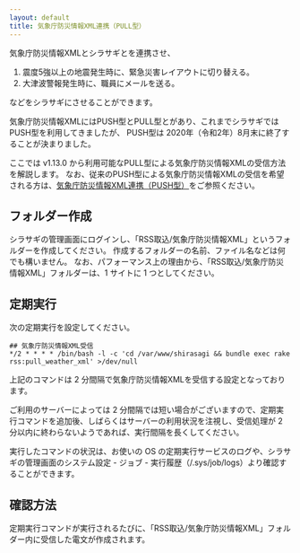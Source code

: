 ```yaml
---
layout: default
title: 気象庁防災情報XML連携（PULL型）
---
```


気象庁防災情報XMLとシラサギとを連携させ、

1. 震度5強以上の地震発生時に、緊急災害レイアウトに切り替える。
2. 大津波警報発生時に、職員にメールを送る。

などをシラサギにさせることができます。

気象庁防災情報XMLにはPUSH型とPULL型とがあり、これまでシラサギではPUSH型を利用してきましたが、
PUSH型は 2020年（令和2年）8月末に終了することが決まりました。

ここでは v1.13.0 から利用可能なPULL型による気象庁防災情報XMLの受信方法を解説します。
なお、従来のPUSH型による気象庁防災情報XMLの受信を希望される方は、[気象庁防災情報XML連携（PUSH型）](/settings/jmaxml.html)をご参照ください。

## フォルダー作成

シラサギの管理画面にログインし、「RSS取込/気象庁防災情報XML」というフォルダーを作成してください。
作成するフォルダーの名前、ファイル名などは何でも構いません。
なお、パフォーマンス上の理由から、「RSS取込/気象庁防災情報XML」フォルダーは、1 サイトに 1 つとしてください。

## 定期実行

次の定期実行を設定してください。

~~~
## 気象庁防災情報XML受信
*/2 * * * * /bin/bash -l -c 'cd /var/www/shirasagi && bundle exec rake rss:pull_weather_xml' >/dev/null
~~~

上記のコマンドは 2 分間隔で気象庁防災情報XMLを受信する設定となっております。

ご利用のサーバーによっては 2 分間隔では短い場合がございますので、定期実行コマンドを追加後、しばらくはサーバーの利用状況を注視し、受信処理が 2 分以内に終わらないようであれば、実行間隔を長くしてください。

実行したコマンドの状況は、お使いの OS の定期実行サービスのログや、シラサギの管理画面のシステム設定 - ジョブ - 実行履歴（/.sys/job/logs）より確認することができます。

## 確認方法

定期実行コマンドが実行されるたびに、「RSS取込/気象庁防災情報XML」フォルダー内に受信した電文が作成されます。
